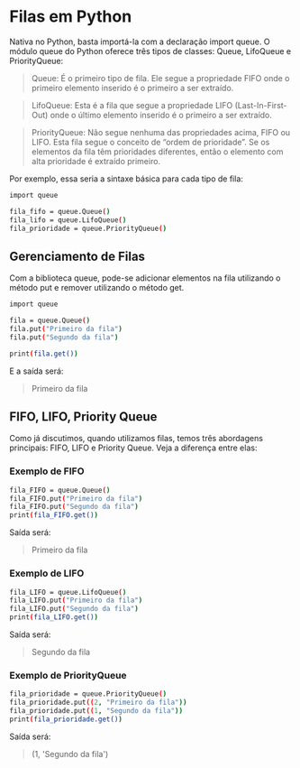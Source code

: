 # Filas em Python

Nativa no Python, basta importá-la com a declaração import queue. O módulo queue do Python oferece três tipos de classes: Queue, LifoQueue e PriorityQueue:

> Queue: É o primeiro tipo de fila. Ele segue a propriedade FIFO onde o primeiro elemento inserido é o primeiro a ser extraído.

> LifoQueue: Esta é a fila que segue a propriedade LIFO (Last-In-First-Out) onde o último elemento inserido é o primeiro a ser extraído.

> PriorityQueue: Não segue nenhuma das propriedades acima, FIFO ou LIFO. Esta fila segue o conceito de “ordem de prioridade”. Se os elementos da fila têm prioridades diferentes, então o elemento com alta prioridade é extraído primeiro.

Por exemplo, essa seria a sintaxe básica para cada tipo de fila:

```bash
import queue

fila_fifo = queue.Queue()
fila_lifo = queue.LifoQueue()
fila_prioridade = queue.PriorityQueue()
```

## Gerenciamento de Filas

Com a biblioteca queue, pode-se adicionar elementos na fila utilizando o método put e remover utilizando o método get.

```bash
import queue

fila = queue.Queue()
fila.put("Primeiro da fila")
fila.put("Segundo da fila")

print(fila.get())
```

E a saída será:

> Primeiro da fila

## FIFO, LIFO, Priority Queue

Como já discutimos, quando utilizamos filas, temos três abordagens principais: FIFO, LIFO e Priority Queue. Veja a diferença entre elas:

### Exemplo de FIFO

```bash
fila_FIFO = queue.Queue()
fila_FIFO.put("Primeiro da fila")
fila_FIFO.put("Segundo da fila")
print(fila_FIFO.get())  
```

Saída será: 

> Primeiro da fila

### Exemplo de LIFO

```bash
fila_LIFO = queue.LifoQueue()
fila_LIFO.put("Primeiro da fila")
fila_LIFO.put("Segundo da fila")
print(fila_LIFO.get())  
```
Saída será: 

> Segundo da fila

### Exemplo de PriorityQueue

```bash
fila_prioridade = queue.PriorityQueue()
fila_prioridade.put((2, "Primeiro da fila"))
fila_prioridade.put((1, "Segundo da fila"))
print(fila_prioridade.get())  
```

Saída será: 
> (1, 'Segundo da fila')
